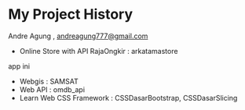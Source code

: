 # My Project History

Andre Agung , andreagung777@gmail.com

- Online Store with API RajaOngkir : arkatamastore

app ini

- Webgis : SAMSAT
- Web API : omdb_api
- Learn Web CSS Framework : CSSDasarBootstrap, CSSDasarSlicing
